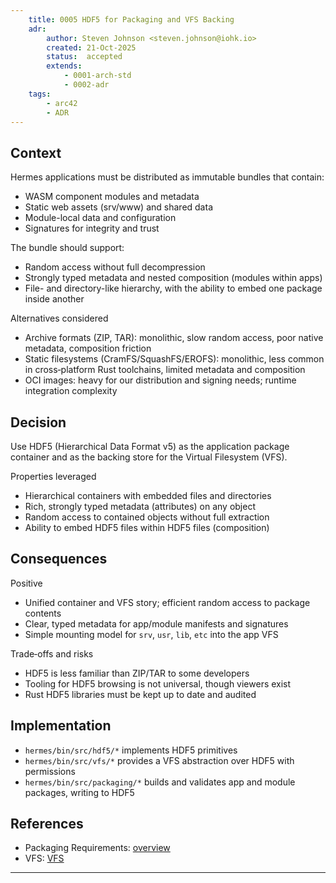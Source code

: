 ```yaml
---
    title: 0005 HDF5 for Packaging and VFS Backing
    adr:
        author: Steven Johnson <steven.johnson@iohk.io>
        created: 21-Oct-2025
        status:  accepted
        extends:
            - 0001-arch-std
            - 0002-adr
    tags:
        - arc42
        - ADR
---
```


## Context

Hermes applications must be distributed as immutable bundles that contain:

* WASM component modules and metadata
* Static web assets (srv/www) and shared data
* Module-local data and configuration
* Signatures for integrity and trust

The bundle should support:

* Random access without full decompression
* Strongly typed metadata and nested composition (modules within apps)
* File- and directory-like hierarchy, with the ability to embed one package inside another

Alternatives considered

* Archive formats (ZIP, TAR): monolithic, slow random access, poor native metadata, composition friction
* Static filesystems (CramFS/SquashFS/EROFS): monolithic, less common in cross‑platform Rust toolchains,
  limited metadata and composition
* OCI images: heavy for our distribution and signing needs; runtime integration complexity

## Decision

Use HDF5 (Hierarchical Data Format v5) as the application package container and as the backing
store for the Virtual Filesystem (VFS).

Properties leveraged

* Hierarchical containers with embedded files and directories
* Rich, strongly typed metadata (attributes) on any object
* Random access to contained objects without full extraction
* Ability to embed HDF5 files within HDF5 files (composition)

## Consequences

Positive

* Unified container and VFS story; efficient random access to package contents
* Clear, typed metadata for app/module manifests and signatures
* Simple mounting model for `srv`, `usr`, `lib`, `etc` into the app VFS

Trade‑offs and risks

* HDF5 is less familiar than ZIP/TAR to some developers
* Tooling for HDF5 browsing is not universal, though viewers exist
* Rust HDF5 libraries must be kept up to date and audited

## Implementation

* `hermes/bin/src/hdf5/*` implements HDF5 primitives
* `hermes/bin/src/vfs/*` provides a VFS abstraction over HDF5 with permissions
* `hermes/bin/src/packaging/*` builds and validates app and module packages, writing to HDF5

## References

* Packaging Requirements: [overview](../08_concepts/hermes_packaging_requirements/overview.md)
* VFS: [VFS](../08_concepts/vfs.md)

---
